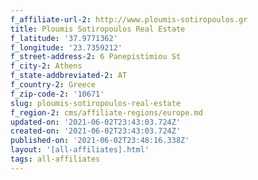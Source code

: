 ```yaml
---
f_affiliate-url-2: http://www.ploumis-sotiropoulos.gr
title: Ploumis Sotiropoulos Real Estate
f_latitude: '37.9771362'
f_longitude: '23.7359212'
f_street-address-2: 6 Panepistimiou St­
f_city-2: Athens­
f_state-addbreviated-2: AT­
f_country-2: Greece
f_zip-code-2: '10671'
slug: ploumis-sotiropoulos-real-estate
f_region-2: cms/affiliate-regions/europe.md
updated-on: '2021-06-02T23:43:03.724Z'
created-on: '2021-06-02T23:43:03.724Z'
published-on: '2021-06-02T23:48:16.338Z'
layout: '[all-affiliates].html'
tags: all-affiliates
---
```



